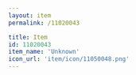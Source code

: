 ```yaml
---
layout: item
permalink: /11020043

title: Item
id: 11020043
item_name: 'Unknown'
icon_url: 'item/icon/11050048.png'
---
```

